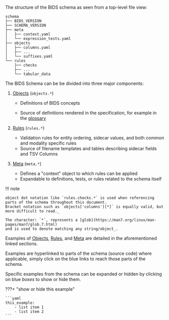 The structure of the BIDS schema as seen from a top-level file view:

```text
schema
├── BIDS_VERSION
├── SCHEMA_VERSION
├── meta
│   ├── context.yaml
│   └── expression_tests.yaml
├── objects
│   ├── columns.yaml
│   ├── ...
│   └── suffixes.yaml
└── rules
    ├── checks
    ├── ...
    └── tabular_data
```

The BIDS Schema can be be divided into three major components:

1.  [Objects](https://github.com/bids-standard/bids-specification/blob/master/src/schema/objects) (`objects.*`)
    -   Definitions of BIDS concepts

    -   Source of definitions rendered in the specification,
        for example in the [glossary](https://bids-specification.readthedocs.io/en/stable/glossary.html)

1.  [Rules](https://github.com/bids-standard/bids-specification/tree/master/src/schema/rules) (`rules.*`)
    -   Validation rules for entity ordering, sidecar values, and both common and modality specific rules
    -   Source of filename templates and tables describing sidecar fields and TSV Columns

1.  [Meta](https://github.com/bids-standard/bids-specification/tree/master/src/schema/meta) (`meta.*`)
    -   Defines a "context" object to which rules can be applied
    -   Expandable to definitions, tests, or rules related to the schema itself

!!! note

    object dot notation like `rules.checks.*` is used when referencing parts of the schema throughout this document.
    Bracket notation such as `objects['columns'][*]` is equally valid, but more difficult to read._

    The character: `*`, represents a [glob](https://man7.org/linux/man-pages/man7/glob.7.html)
    and is used to denote matching any string/object_.

Examples of [Objects](schema_meta.md), [Rules](schema_rules.md), and [Meta](schema_meta.md) are detailed in the aforementioned linked sections.

Examples are hyperlinked to parts of the schema (source code) where applicable, simply click on the blue
links to reach those parts of the schema.

Specific examples from the schema can be expanded or hidden by clicking on blue _boxes_ to show or hide them.

???+ "show or hide this example"

    ```yaml
    this_example:
        - list item 1
        - list item 2
    ```
